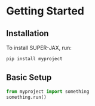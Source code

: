# Getting Started

## Installation
To install SUPER-JAX, run:
```sh
pip install myproject
```

## Basic Setup
```python
from myproject import something
something.run()
```